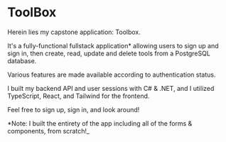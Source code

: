 # ToolBox

Herein lies my capstone application: Toolbox.

It's a fully-functional fullstack application* allowing users to sign up and sign in, then create, read, update and delete tools from a PostgreSQL database.

Various features are made available according to authentication status.

I built my backend API and user sessions with C# & .NET, and I utilized TypeScript, React, and Tailwind for the frontend.

Feel free to sign up, sign in, and look around!

*Note: I built the entirety of the app including all of the forms & components, from scratch!_
